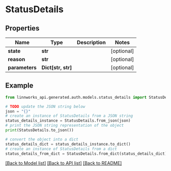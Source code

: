 # StatusDetails


## Properties

Name | Type | Description | Notes
------------ | ------------- | ------------- | -------------
**state** | **str** |  | [optional] 
**reason** | **str** |  | [optional] 
**parameters** | **Dict[str, str]** |  | [optional] 

## Example

```python
from linnworks_api.generated.auth.models.status_details import StatusDetails

# TODO update the JSON string below
json = "{}"
# create an instance of StatusDetails from a JSON string
status_details_instance = StatusDetails.from_json(json)
# print the JSON string representation of the object
print(StatusDetails.to_json())

# convert the object into a dict
status_details_dict = status_details_instance.to_dict()
# create an instance of StatusDetails from a dict
status_details_from_dict = StatusDetails.from_dict(status_details_dict)
```
[[Back to Model list]](../README.md#documentation-for-models) [[Back to API list]](../README.md#documentation-for-api-endpoints) [[Back to README]](../README.md)


